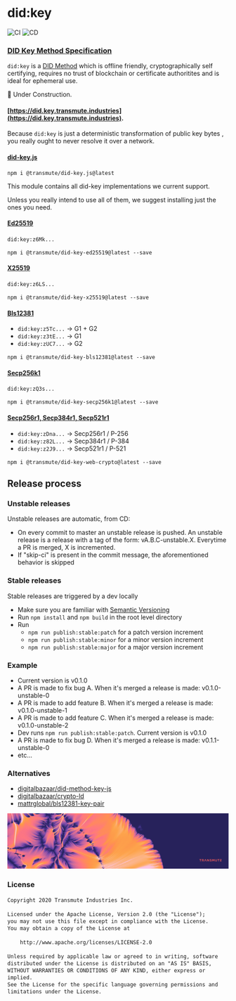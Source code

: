 # did:key

![CI](https://github.com/transmute-industries/did-key.js/workflows/CI/badge.svg) ![CD](https://github.com/transmute-industries/did-key.js/workflows/CD/badge.svg)

### [DID Key Method Specification](https://github.com/w3c-ccg/did-method-key)

`did:key` is a [DID Method](https://w3c.github.io/did-core/) which is offline friendly, cryptographically self certifying, requires no trust of blockchain or certificate authoritites and is ideal for ephemeral use.

🚧 Under Construction.

#### [https://did.key.transmute.industries](https://did.key.transmute.industries).

Because `did:key` is just a deterministic transformation of public key bytes
, you really ought to never resolve it over a network.

#### [did-key.js](./packages/did-key.js)

```
npm i @transmute/did-key.js@latest
```

This module contains all did-key implementations we current support.

Unless you really intend to use all of them, we suggest installing just the ones you need.

#### [Ed25519](./packages/did-key-ed25519)

`did:key:z6Mk...`

```
npm i @transmute/did-key-ed25519@latest --save
```

#### [X25519](./packages/did-key-x25519)

`did:key:z6LS...`

```
npm i @transmute/did-key-x25519@latest --save
```

#### [Bls12381](./packages/did-key-bls12381)

- `did:key:z5Tc...` -> G1 + G2
- `did:key:z3tE...` -> G1
- `did:key:zUC7...` -> G2

```
npm i @transmute/did-key-bls12381@latest --save
```

#### [Secp256k1](./packages/did-key-secp256k1)

`did:key:zQ3s...`

```
npm i @transmute/did-key-secp256k1@latest --save
```

#### [Secp256r1, Secp384r1, Secp521r1](./packages/did-key-web-crypto)

- `did:key:zDna...` -> Secp256r1 / P-256
- `did:key:z82L...` -> Secp384r1 / P-384
- `did:key:z2J9...` -> Secp521r1 / P-521

```
npm i @transmute/did-key-web-crypto@latest --save
```

## Release process

### Unstable releases

Unstable releases are automatic, from CD:

- On every commit to master an unstable release is pushed. An unstable release is a release with a tag of the form: vA.B.C-unstable.X. Everytime a PR is merged, X is incremented.
- If "skip-ci" is present in the commit message, the aforementioned behavior is skipped

### Stable releases

Stable releases are triggered by a dev locally

- Make sure you are familiar with [Semantic Versioning](https://semver.org/)
- Run `npm install` and `npm build` in the root level directory
- Run
  - `npm run publish:stable:patch` for a patch version increment
  - `npm run publish:stable:minor` for a minor version increment
  - `npm run publish:stable:major` for a major version increment

### Example

- Current version is v0.1.0
- A PR is made to fix bug A. When it's merged a release is made: v0.1.0-unstable-0
- A PR is made to add feature B. When it's merged a release is made: v0.1.0-unstable-1
- A PR is made to add feature C. When it's merged a release is made: v0.1.0-unstable-2
- Dev runs `npm run publish:stable:patch`. Current version is v0.1.0
- A PR is made to fix bug D. When it's merged a release is made: v0.1.1-unstable-0
- etc...

### Alternatives

- [digitalbazaar/did-method-key-js](https://github.com/digitalbazaar/did-method-key-js)
- [digitalbazaar/crypto-ld](https://github.com/digitalbazaar/crypto-ld)
- [mattrglobal/bls12381-key-pair](https://github.com/mattrglobal/bls12381-key-pair)

<p align="center">
  <img src="./transmute-banner.png"/>
</p>

### License

```
Copyright 2020 Transmute Industries Inc.

Licensed under the Apache License, Version 2.0 (the "License");
you may not use this file except in compliance with the License.
You may obtain a copy of the License at

    http://www.apache.org/licenses/LICENSE-2.0

Unless required by applicable law or agreed to in writing, software
distributed under the License is distributed on an "AS IS" BASIS,
WITHOUT WARRANTIES OR CONDITIONS OF ANY KIND, either express or implied.
See the License for the specific language governing permissions and
limitations under the License.
```
